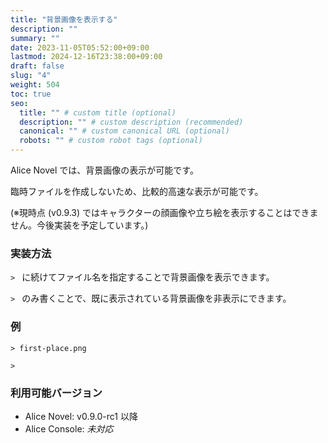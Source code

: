 ```yaml
---
title: "背景画像を表示する"
description: ""
summary: ""
date: 2023-11-05T05:52:00+09:00
lastmod: 2024-12-16T23:38:00+09:00
draft: false
slug: "4"
weight: 504
toc: true
seo:
  title: "" # custom title (optional)
  description: "" # custom description (recommended)
  canonical: "" # custom canonical URL (optional)
  robots: "" # custom robot tags (optional)
---
```


Alice Novel では、背景画像の表示が可能です。

臨時ファイルを作成しないため、比較的高速な表示が可能です。

(※現時点 (v0.9.3) ではキャラクターの顔画像や立ち絵を表示することはできません。今後実装を予定しています。)

### 実装方法

`> ` に続けてファイル名を指定することで背景画像を表示できます。

`> ` のみ書くことで、既に表示されている背景画像を非表示にできます。

### 例

```anov
> first-place.png
```

```anov
> 
```

### 利用可能バージョン

- Alice Novel: v0.9.0-rc1 以降
- Alice Console: *未対応*
